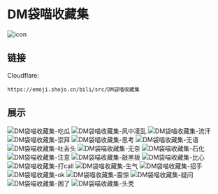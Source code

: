 # DM袋喵收藏集
![icon](https://emoji.shojo.cn/bili/src/DM袋喵收藏集/icon.png)
## 链接
Cloudflare:
```
https://emoji.shojo.cn/bili/src/DM袋喵收藏集
```
## 展示
![DM袋喵收藏集-吃瓜](https://emoji.shojo.cn/bili/src/DM袋喵收藏集/DM袋喵收藏集-吃瓜.png)
![DM袋喵收藏集-风中凌乱](https://emoji.shojo.cn/bili/src/DM袋喵收藏集/DM袋喵收藏集-风中凌乱.png)
![DM袋喵收藏集-流汗](https://emoji.shojo.cn/bili/src/DM袋喵收藏集/DM袋喵收藏集-流汗.png)
![DM袋喵收藏集-崇拜](https://emoji.shojo.cn/bili/src/DM袋喵收藏集/DM袋喵收藏集-崇拜.png)
![DM袋喵收藏集-思考](https://emoji.shojo.cn/bili/src/DM袋喵收藏集/DM袋喵收藏集-思考.png)
![DM袋喵收藏集-无语](https://emoji.shojo.cn/bili/src/DM袋喵收藏集/DM袋喵收藏集-无语.png)
![DM袋喵收藏集-吐舌头](https://emoji.shojo.cn/bili/src/DM袋喵收藏集/DM袋喵收藏集-吐舌头.png)
![DM袋喵收藏集-无奈](https://emoji.shojo.cn/bili/src/DM袋喵收藏集/DM袋喵收藏集-无奈.png)
![DM袋喵收藏集-石化](https://emoji.shojo.cn/bili/src/DM袋喵收藏集/DM袋喵收藏集-石化.png)
![DM袋喵收藏集-注意](https://emoji.shojo.cn/bili/src/DM袋喵收藏集/DM袋喵收藏集-注意.png)
![DM袋喵收藏集-敲黑板](https://emoji.shojo.cn/bili/src/DM袋喵收藏集/DM袋喵收藏集-敲黑板.png)
![DM袋喵收藏集-比心](https://emoji.shojo.cn/bili/src/DM袋喵收藏集/DM袋喵收藏集-比心.png)
![DM袋喵收藏集-打call](https://emoji.shojo.cn/bili/src/DM袋喵收藏集/DM袋喵收藏集-打call.png)
![DM袋喵收藏集-生气](https://emoji.shojo.cn/bili/src/DM袋喵收藏集/DM袋喵收藏集-生气.png)
![DM袋喵收藏集-招手](https://emoji.shojo.cn/bili/src/DM袋喵收藏集/DM袋喵收藏集-招手.png)
![DM袋喵收藏集-ok](https://emoji.shojo.cn/bili/src/DM袋喵收藏集/DM袋喵收藏集-ok.png)
![DM袋喵收藏集-震惊](https://emoji.shojo.cn/bili/src/DM袋喵收藏集/DM袋喵收藏集-震惊.png)
![DM袋喵收藏集-疑问](https://emoji.shojo.cn/bili/src/DM袋喵收藏集/DM袋喵收藏集-疑问.png)
![DM袋喵收藏集-困了](https://emoji.shojo.cn/bili/src/DM袋喵收藏集/DM袋喵收藏集-困了.png)
![DM袋喵收藏集-头秃](https://emoji.shojo.cn/bili/src/DM袋喵收藏集/DM袋喵收藏集-头秃.png)
